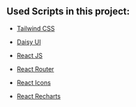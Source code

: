 <!-- # Getting Started with Create React App

This project was bootstrapped with [Create React App](https://github.com/facebook/create-react-app). -->

## Used Scripts in this project:


* [Tailwind CSS](https://tailwindcss.com)
* [Daisy UI](https://daisyui.com/)

* [React JS](https://reactjs.org/)
* [React Router](https://reactrouter.com/)
* [React Icons](https://react-icons.github.io/react-icons/)
* [React Recharts](https://recharts.org/)



